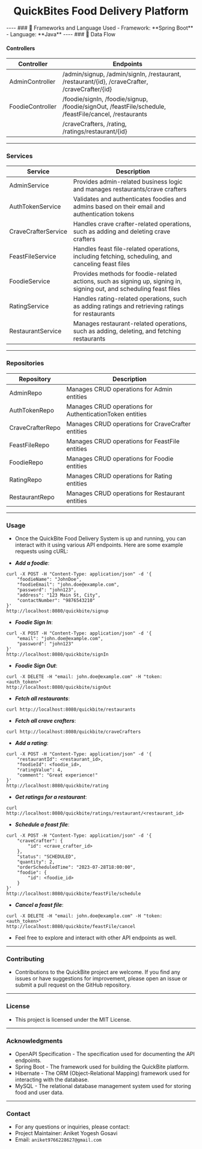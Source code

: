 <div align="center">
  <h1>QuickBites Food Delivery Platform</h1>
</div>
----
### 🚀 Frameworks and Language Used
- Framework: **Spring Boot**
- Language: **Java**
----
### 🌊 Data Flow

#### Controllers
| Controller       | Endpoints                                                                                             |
|------------------|-------------------------------------------------------------------------------------------------------|
| AdminController  | /admin/signup, /admin/signIn, /restaurant, /restaurant/{id}, /craveCrafter, /craveCrafter/{id}        |
| FoodieController | /foodie/signIn, /foodie/signup, /foodie/signOut, /feastFile/schedule, /feastFile/cancel, /restaurants |
|                  | /craveCrafters, /rating, /ratings/restaurant/{id}                                                    |
----
### Services
| Service             | Description                                                               |
|---------------------|---------------------------------------------------------------------------|
| AdminService        | Provides admin-related business logic and manages restaurants/crave crafters |
| AuthTokenService    | Validates and authenticates foodies and admins based on their email and authentication tokens |
| CraveCrafterService | Handles crave crafter-related operations, such as adding and deleting crave crafters |
| FeastFileService    | Handles feast file-related operations, including fetching, scheduling, and canceling feast files |
| FoodieService       | Provides methods for foodie-related actions, such as signing up, signing in, signing out, and scheduling feast files |
| RatingService       | Handles rating-related operations, such as adding ratings and retrieving ratings for restaurants |
| RestaurantService   | Manages restaurant-related operations, such as adding, deleting, and fetching restaurants |
----
### Repositories
| Repository       | Description                                                 |
|------------------|-------------------------------------------------------------|
| AdminRepo        | Manages CRUD operations for Admin entities                 |
| AuthTokenRepo    | Manages CRUD operations for AuthenticationToken entities   |
| CraveCrafterRepo | Manages CRUD operations for CraveCrafter entities          |
| FeastFileRepo    | Manages CRUD operations for FeastFile entities             |
| FoodieRepo       | Manages CRUD operations for Foodie entities                |
| RatingRepo       | Manages CRUD operations for Rating entities                |
| RestaurantRepo   | Manages CRUD operations for Restaurant entities            |
----
### Usage
- Once the QuickBite Food Delivery System is up and running, you can interact with it using various API endpoints. Here are some example requests using cURL:

- ***Add a foodie***:
```
curl -X POST -H "Content-Type: application/json" -d '{
    "foodieName": "JohnDoe",
    "foodieEmail": "john.doe@example.com",
    "password": "john123",
    "address": "123 Main St, City",
    "contactNumber": "9876543210"
}'
http://localhost:8080/quickbite/signup
```
- ***Foodie Sign In***:
```
curl -X POST -H "Content-Type: application/json" -d '{
    "email": "john.doe@example.com",
    "password": "john123"
}'
http://localhost:8080/quickbite/signIn
```
- ***Foodie Sign Out***:
```
curl -X DELETE -H "email: john.doe@example.com" -H "token: <auth_token>"
http://localhost:8080/quickbite/signOut
```
- ***Fetch all restaurants***:
```
curl http://localhost:8080/quickbite/restaurants
```
- ***Fetch all crave crafters***:
```
curl http://localhost:8080/quickbite/craveCrafters
```
- ***Add a rating***:
```
curl -X POST -H "Content-Type: application/json" -d '{
    "restaurantId": <restaurant_id>,
    "foodieId": <foodie_id>,
    "ratingValue": 4,
    "comment": "Great experience!"
}'
http://localhost:8080/quickbite/rating
```
- ***Get ratings for a restaurant***:
```
curl http://localhost:8080/quickbite/ratings/restaurant/<restaurant_id>
```
- ***Schedule a feast file***:
```
curl -X POST -H "Content-Type: application/json" -d '{
    "craveCrafter": {
        "id": <crave_crafter_id>
    },
    "status": "SCHEDULED",
    "quantity": 2,
    "orderScheduledTime": "2023-07-28T18:00:00",
    "foodie": {
        "id": <foodie_id>
    }
}'
http://localhost:8080/quickbite/feastFile/schedule
```
- ***Cancel a feast file***:
```
curl -X DELETE -H "email: john.doe@example.com" -H "token: <auth_token>"
http://localhost:8080/quickbite/feastFile/cancel
```
- Feel free to explore and interact with other API endpoints as well.
----
### Contributing
- Contributions to the QuickBite project are welcome. If you find any issues or have suggestions for improvement, please open an issue or submit a pull request on the GitHub repository.
----
### License
- This project is licensed under the MIT License.
----
### Acknowledgments
- OpenAPI Specification - The specification used for documenting the API endpoints.
- Spring Boot - The framework used for building the QuickBite platform.
- Hibernate - The ORM (Object-Relational Mapping) framework used for interacting with the database.
- MySQL - The relational database management system used for storing food and user data.
---- 
### Contact
- For any questions or inquiries, please contact:
- Project Maintainer: Aniket Yogesh Gosavi
- Email: `aniket9766228627@gmail.com`
